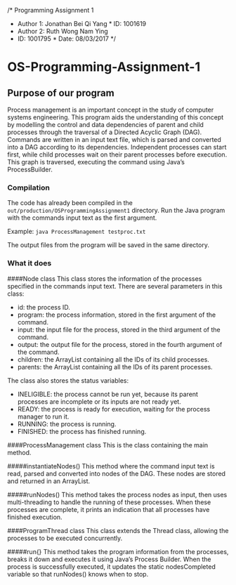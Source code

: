 /* Programming Assignment 1 
* Author 1: Jonathan Bei Qi Yang * ID: 1001619
* Author 2: Ruth Wong Nam Ying
* ID: 1001795 * Date: 08/03/2017 */ 

# OS-Programming-Assignment-1

## Purpose of our program
Process management is an important concept in the study of computer systems engineering. This program aids the understanding of this concept by modelling the control and data dependencies of parent and child processes through the traversal of a Directed Acyclic Graph (DAG).
 Commands are written in an input text file, which is parsed and converted into a DAG according to its dependencies. Independent processes can start first, while child processes wait on their parent processes before execution. This graph is traversed, executing the command using Java’s ProcessBuilder. 

### Compilation
The code has already been compiled in the `out/production/OSProgrammingAssignment1` directory.
Run the Java program with the commands input text as the first argument.

Example:
`java ProcessManagement testproc.txt`

The output files from the program will be saved in the same directory.

### What it does

####Node class
This class stores the information of the processes specified in the commands input text. There are several parameters in this class:

- id: the process ID.
- program: the process information, stored in the first argument of the command.
- input: the input file for the process, stored in the third argument of the command.
- output: the output file for the process, stored in the fourth argument of the command. 
- children: the ArrayList containing all the IDs of its child processes.
- parents: the ArrayList containing all the IDs of its parent processes. 

The class also stores the status variables: 
- INELIGIBLE: the process cannot be run yet, because its parent processes are incomplete or its inputs are not ready yet. 
- READY: the process is ready for execution, waiting for the process manager to run it.
- RUNNING: the process is running.
- FINISHED: the process has finished running. 

####ProcessManagement class
This is the class containing the main method.

#####instantiateNodes()
This method where the command input text is read, parsed and converted into nodes of the DAG. These nodes are stored and returned in an ArrayList.

#####runNodes()
This method takes the process nodes as input, then uses multi-threading to handle the running of these processes. When these processes are complete, it prints an indication that all processes have finished execution. 


####ProgramThread class
This class extends the Thread class, allowing the processes to be executed concurrently. 

#####run{}
This method takes the program information from the processes, breaks it down and executes it using Java’s Process Builder. When the process is successfully executed, it updates the static nodesCompleted variable so that runNodes() knows when to stop. 